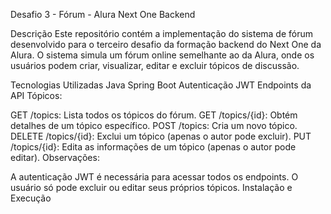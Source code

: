 
Desafio 3 - Fórum - Alura Next One Backend

Descrição
Este repositório contém a implementação do sistema de fórum desenvolvido para o terceiro desafio da formação backend do Next One da Alura. O sistema simula um fórum online semelhante ao da Alura, onde os usuários podem criar, visualizar, editar e excluir tópicos de discussão.

Tecnologias Utilizadas
Java
Spring Boot
Autenticação JWT
Endpoints da API
Tópicos:

GET /topics: Lista todos os tópicos do fórum.
GET /topics/{id}: Obtém detalhes de um tópico específico.
POST /topics: Cria um novo tópico.
DELETE /topics/{id}: Exclui um tópico (apenas o autor pode excluir).
PUT /topics/{id}: Edita as informações de um tópico (apenas o autor pode editar).
Observações:

A autenticação JWT é necessária para acessar todos os endpoints.
O usuário só pode excluir ou editar seus próprios tópicos.
Instalação e Execução
